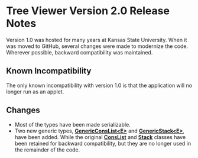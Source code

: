 # Tree Viewer Version 2.0 Release Notes

Version 1.0 was hosted for many years at Kansas State University. When it was moved to GitHub, several changes were made to modernize the code. Wherever possible, backward compatibility was maintained.

## Known Incompatibility

The only known incompatibility with version 1.0 is that the application will no longer run as an applet.

## Changes

- Most of the types have been made serializable.
- Two new generic types, [**GenericConsList\<E\>**](https://rodhowell-algorithms.github.io/Tree-Viewer/doc/edu/ksu/cis/viewer/GenericConsList.html) and [**GenericStack\<E\>**](https://rodhowell-algorithms.github.io/Tree-Viewer/doc/edu/ksu/cis/viewer/GenericStack.html), have been added. While the original [**ConsList**](https://rodhowell-algorithms.github.io/Tree-Viewer/doc/edu/ksu/cis/viewer/ConsList.html) and [**Stack**](https://rodhowell-algorithms.github.io/Tree-Viewer/doc/edu/ksu/cis/viewer/Stack.html) classes have been retained for backward compatibility, but they are no longer used in the remainder of the code.